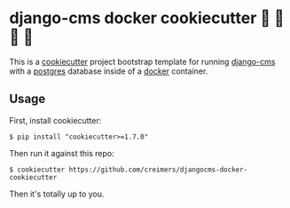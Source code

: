 # django-cms docker cookiecutter 🍪 🐳 🐍 🐘

This is a [cookiecutter](https://github.com/cookiecutter/cookiecutter) project bootstrap template for running [django-cms](https://www.django-cms.org/en/) with a [postgres](https://www.postgresql.org/) database inside of a [docker](https://www.docker.com/) container.

## Usage

First, install cookiecutter:

```
$ pip install "cookiecutter>=1.7.0"
```

Then run it against this repo:

```
$ cookiecutter https://github.com/creimers/djangocms-docker-cookiecutter
```

Then it's totally up to you.
